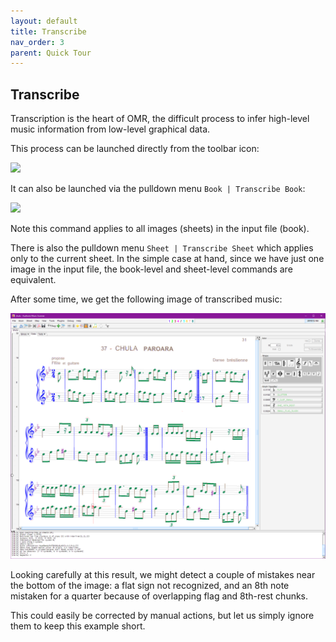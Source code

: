 ```yaml
---
layout: default
title: Transcribe
nav_order: 3
parent: Quick Tour
---
```

## Transcribe

Transcription is the heart of OMR, the difficult process to infer high-level music information
from low-level graphical data.

This process can be launched directly from the toolbar icon:

![](../assets/images/transcribe_button.png)

It can also be launched via the pulldown menu `Book | Transcribe Book`:

![](../assets/images/transcribe.png)

Note this command applies to all images (sheets) in the input file (book).

There is also the pulldown menu `Sheet | Transcribe Sheet` which applies only to the current sheet.
In the simple case at hand, since we have just one image in the input file, the book-level and
sheet-level commands are equivalent.

After some time, we get the following image of transcribed music:

![](../assets/images/chula_transcribed.png)

Looking carefully at this result, we might detect a couple of mistakes near the bottom of the image:
a flat sign not recognized, and an 8th note mistaken for a quarter because of overlapping flag
and 8th-rest chunks.

This could easily be corrected by manual actions, but let us simply ignore them to keep this
example short.
